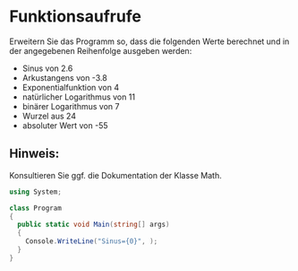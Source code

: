 # Funktionsaufrufe

Erweitern Sie das Programm so, dass die folgenden Werte berechnet und in der angegebenen Reihenfolge ausgeben werden:
- Sinus von 2.6
- Arkustangens von -3.8
- Exponentialfunktion von 4
- natürlicher Logarithmus von 11
- binärer Logarithmus von 7
- Wurzel aus 24
- absoluter Wert von -55

## Hinweis:
Konsultieren Sie ggf. die Dokumentation der Klasse Math.

```csharp
using System;

class Program
{
  public static void Main(string[] args)
  {
    Console.WriteLine("Sinus={0}", );
  }
}
```